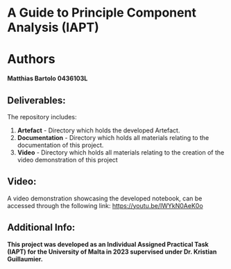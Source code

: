 # A Guide to Principle Component Analysis (IAPT)
 
# Authors
**Matthias Bartolo 0436103L**

## Deliverables:
The repository includes:
1. **Artefact** - Directory which holds the developed Artefact.
2. **Documentation** - Directory which holds all materials relating to the documentation of this project.
3. **Video** - Directory which holds all materials relating to the creation of the video demonstration of this project
 
## Video:
A video demonstration showcasing the developed notebook, can be
accessed through the following link: https://youtu.be/IWYkN0AeK0o

## Additional Info:
**This project was developed as an Individual Assigned Practical Task (IAPT) for the University of Malta in 2023 supervised under Dr. Kristian Guillaumier.**

